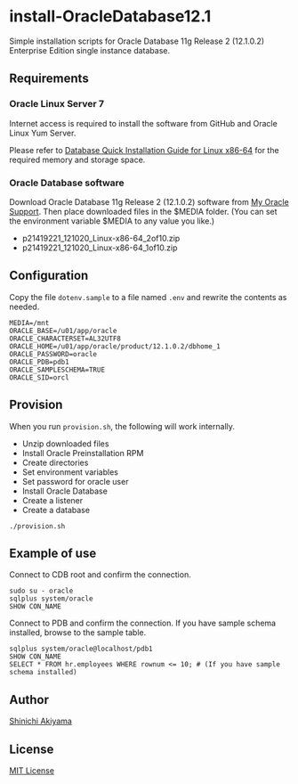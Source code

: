 install-OracleDatabase12.1
==========================

Simple installation scripts for Oracle Database 11g Release 2 (12.1.0.2) Enterprise Edition single instance database.

Requirements
------------

### Oracle Linux Server 7 ###

Internet access is required to install the software from GitHub and Oracle Linux Yum Server.

Please refer to [Database Quick Installation Guide for Linux x86-64](https://docs.oracle.com/database/121/LTDQI/toc.htm#BABCEHFD) for the required memory and storage space.

### Oracle Database software ###

Download Oracle Database 11g Release 2 (12.1.0.2) software from [My Oracle Support](https://support.oracle.com/). Then place downloaded files in the $MEDIA folder. (You can set the environment variable $MEDIA to any value you like.)

* p21419221_121020_Linux-x86-64_2of10.zip
* p21419221_121020_Linux-x86-64_1of10.zip

Configuration
-------------

Copy the file `dotenv.sample` to a file named `.env` and rewrite the contents as needed.

```shell
MEDIA=/mnt
ORACLE_BASE=/u01/app/oracle
ORACLE_CHARACTERSET=AL32UTF8
ORACLE_HOME=/u01/app/oracle/product/12.1.0.2/dbhome_1
ORACLE_PASSWORD=oracle
ORACLE_PDB=pdb1
ORACLE_SAMPLESCHEMA=TRUE
ORACLE_SID=orcl
```

Provision
---------

When you run `provision.sh`, the following will work internally.

* Unzip downloaded files
* Install Oracle Preinstallation RPM
* Create directories
* Set environment variables
* Set password for oracle user
* Install Oracle Database
* Create a listener
* Create a database

```console
./provision.sh
```

Example of use
--------------

Connect to CDB root and confirm the connection.

```console
sudo su - oracle
sqlplus system/oracle
SHOW CON_NAME
```

Connect to PDB and confirm the connection. If you have sample schema installed, browse to the sample table.

```console
sqlplus system/oracle@localhost/pdb1
SHOW CON_NAME
SELECT * FROM hr.employees WHERE rownum <= 10; # (If you have sample schema installed)
```

Author
------

[Shinichi Akiyama](https://github.com/shakiyam)

License
-------

[MIT License](https://opensource.org/licenses/MIT)
